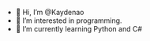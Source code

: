 - 👋 Hi, I’m @Kaydenao
- 👀 I’m interested in programming.
- 🌱 I’m currently learning Python and C#





